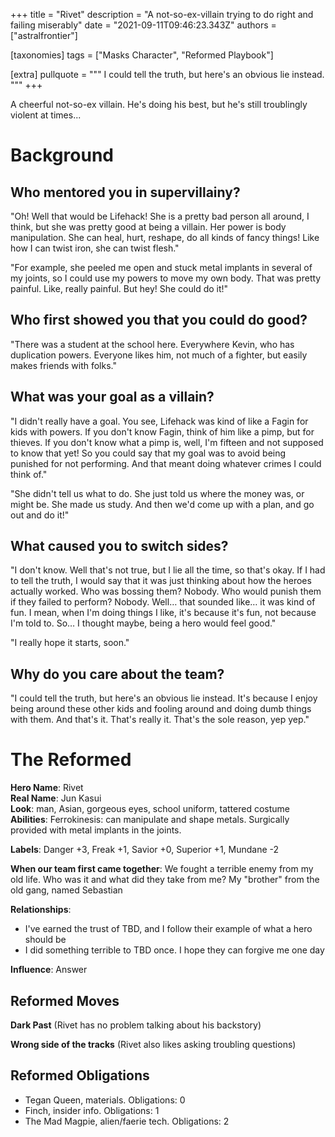 +++
title = "Rivet"
description = "A not-so-ex-villain trying to do right and failing miserably"
date = "2021-09-11T09:46:23.343Z"
authors = ["astralfrontier"]

[taxonomies]
tags = ["Masks Character", "Reformed Playbook"]

[extra]
pullquote = """
I could tell the truth, but here's an obvious lie instead.
"""
+++

A cheerful not-so-ex villain. He's doing his best, but he's still troublingly violent at times...

<!-- more -->

# Background

## Who mentored you in supervillainy?			
"Oh! Well that would be Lifehack! She is a pretty bad person all around, I think, but she was pretty good at being a villain. Her power is body manipulation. She can heal, hurt, reshape, do all kinds of fancy things! Like how I can twist iron, she can twist flesh."

"For example, she peeled me open and stuck metal implants in several of my joints, so I could use my powers to move my own body. That was pretty painful. Like, really painful. But hey! She could do it!"

## Who first showed you that you could do good?			
"There was a student at the school here. Everywhere Kevin, who has duplication powers. Everyone likes him, not much of a fighter, but easily makes friends with folks."

## What was your goal as a villain?			
"I didn't really have a goal. You see, Lifehack was kind of like a Fagin for kids with powers. If you don't know Fagin, think of him like a pimp, but for thieves. If you don't know what a pimp is, well, I'm fifteen and not supposed to know that yet! So you could say that my goal was to avoid being punished for not performing. And that meant doing whatever crimes I could think of."

"She didn't tell us what to do. She just told us where the money was, or might be. She made us study. And then we'd come up with a plan, and go out and do it!"

## What caused you to switch sides?			
"I don't know. Well that's not true, but I lie all the time, so that's okay. If I had to tell the truth, I would say that it was just thinking about how the heroes actually worked. Who was bossing them? Nobody. Who would punish them if they failed to perform? Nobody. Well… that sounded like… it was kind of fun. I mean, when I'm doing things I like, it's because it's fun, not because I'm told to. So… I thought maybe, being a hero would feel good."

"I really hope it starts, soon."

## Why do you care about the team?			
"I could tell the truth, but here's an obvious lie instead. It's because I enjoy being around these other kids and fooling around and doing dumb things with them. And that's it. That's really it. That's the sole reason, yep yep."

# The Reformed
**Hero Name**: Rivet  
**Real Name**: Jun Kasui  
**Look**: man, Asian, gorgeous eyes, school uniform, tattered costume  
**Abilities**: Ferrokinesis: can manipulate and shape metals. Surgically provided with metal implants in the joints.

**Labels**: Danger +3, Freak +1, Savior +0, Superior +1, Mundane -2

**When our team first came together**: We fought a terrible enemy from my old life. Who was it and what did they take from me?
My "brother" from the old gang, named Sebastian

**Relationships**:
- I've earned the trust of TBD, and I follow their example of what a hero should be
- I did something terrible to TBD once. I hope they can forgive me one day

**Influence**: Answer

## Reformed Moves

**Dark Past** (Rivet has no problem talking about his backstory)

**Wrong side of the tracks** (Rivet also likes asking troubling questions)

## Reformed Obligations

- Tegan Queen, materials. Obligations: 0
- Finch, insider info. Obligations: 1
- The Mad Magpie, alien/faerie tech. Obligations: 2